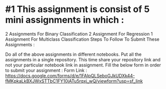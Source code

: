 # #1 This assignment is consist of 5 mini assignments in which :

2 Assignments For Binary Classification
2 Assignment For Regression
1 Assignment For Multiclass Classification
Steps To Follow To Submit These Assignments :

Do all of the above assignments in different notebooks.
Put all the assignments in a single repository.
This time share your repository link and not your particular notebook link in assignment.
Fill the below form in order to submit your assignment :
Form Link : https://docs.google.com/forms/d/e/1FAIpQLSeboGJkUDXk44-fMKpkaLkBXJWxSTTbC1FY10jATu5rqxj_wQ/viewform?usp=sf_link

